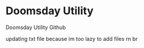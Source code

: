 # Doomsday Utility
Doomsday Utility Github

updating txt file because im too lazy to add files rn br
